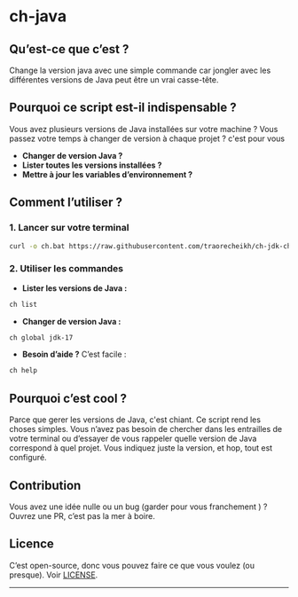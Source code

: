 # ch-java

## Qu’est-ce que c’est ?

Change la version java avec une simple commande car jongler avec les différentes versions de Java peut être un vrai casse-tête. 
## Pourquoi ce script est-il indispensable ?

Vous avez plusieurs versions de Java installées sur votre machine ? Vous passez votre temps à changer de version à chaque projet ? c'est pour vous

- **Changer de version Java ?**
- **Lister toutes les versions installées ?**
- **Mettre à jour les variables d’environnement ?**

## Comment l’utiliser ?

### 1. Lancer sur votre terminal

```bash
curl -o ch.bat https://raw.githubusercontent.com/traorecheikh/ch-jdk-changer/refs/heads/main/ch.bat && ch.bat help
```

### 2. Utiliser les commandes

- **Lister les versions de Java :**

```bash
ch list
```

- **Changer de version Java :**

```bash
ch global jdk-17
```

- **Besoin d’aide ?** C’est facile :

```bash
ch help
```

## Pourquoi c’est cool ?

Parce que gerer les versions de Java, c'est chiant. Ce script rend les choses simples. Vous n’avez pas besoin de chercher dans les entrailles de votre terminal ou d’essayer de vous rappeler quelle version de Java correspond à quel projet. Vous indiquez juste la version, et hop, tout est configuré.

## Contribution

Vous avez une idée nulle ou un bug (garder pour vous franchement ) ? Ouvrez une PR, c’est pas la mer à boire. 

## Licence

C’est open-source, donc vous pouvez faire ce que vous voulez (ou presque). Voir [LICENSE](LICENSE).

---